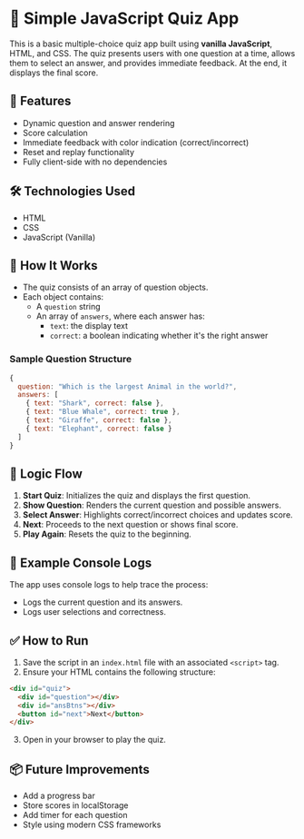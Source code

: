 

# 🧠 Simple JavaScript Quiz App

This is a basic multiple-choice quiz app built using **vanilla JavaScript**, HTML, and CSS. The quiz presents users with one question at a time, allows them to select an answer, and provides immediate feedback. At the end, it displays the final score.

## 🧩 Features

- Dynamic question and answer rendering
- Score calculation
- Immediate feedback with color indication (correct/incorrect)
- Reset and replay functionality
- Fully client-side with no dependencies

## 🛠️ Technologies Used

- HTML
- CSS
- JavaScript (Vanilla)

## 🚀 How It Works

- The quiz consists of an array of question objects.
- Each object contains:
  - A `question` string
  - An array of `answers`, where each answer has:
    - `text`: the display text
    - `correct`: a boolean indicating whether it's the right answer

### Sample Question Structure

```javascript
{
  question: "Which is the largest Animal in the world?",
  answers: [
    { text: "Shark", correct: false },
    { text: "Blue Whale", correct: true },
    { text: "Giraffe", correct: false },
    { text: "Elephant", correct: false }
  ]
}
```

## 🧠 Logic Flow

1. **Start Quiz**: Initializes the quiz and displays the first question.
2. **Show Question**: Renders the current question and possible answers.
3. **Select Answer**: Highlights correct/incorrect choices and updates score.
4. **Next**: Proceeds to the next question or shows final score.
5. **Play Again**: Resets the quiz to the beginning.

## 🧪 Example Console Logs

The app uses console logs to help trace the process:
- Logs the current question and its answers.
- Logs user selections and correctness.

## ✅ How to Run

1. Save the script in an `index.html` file with an associated `<script>` tag.
2. Ensure your HTML contains the following structure:
```html
<div id="quiz">
  <div id="question"></div>
  <div id="ansBtns"></div>
  <button id="next">Next</button>
</div>
```
3. Open in your browser to play the quiz.

## 📦 Future Improvements

- Add a progress bar
- Store scores in localStorage
- Add timer for each question
- Style using modern CSS frameworks


